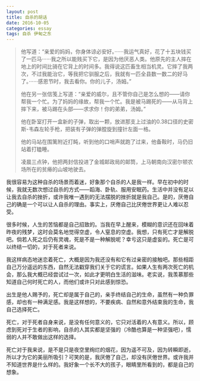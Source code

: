 ```yaml
---
layout: post
title: 自杀的胡话
date: 2016-10-05
categories: essay
tags: 自杀 伊甸之东
---
```


> 他写道：“亲爱的妈妈，你身体谅必安好。······我运气真好，花了十五块钱买了一匹马······我之所以能贱买下它，是因为他厌恶人类。他原先的主人摔在地上的时间比骑在它背上的时间多。我得说这匹畜生相当机灵。它摔了我两次，不过我能治它，等我把它驯服之后，我就有一匹全县数一数二的好马了。······感恩节时，我去看你。你的儿子，汤姆。”
> 
> 他在另一张信笺上写道：“亲爱的威尔，且不管你自己是怎么想的——请你帮我一个忙。为了妈妈的缘故，帮我一个忙。我是被马踢死的——从马背上摔下来，被马踢在头部——求求你！你的弟弟，汤姆。”
> 
> 他在卧室打开一盒新的子弹，取出一颗，放进那支上过油的0.38口径的史密斯-韦森左轮手枪，把装有子弹的弹膛旋到撞针左面一格。
> 
> 他的马站在围篱附近打盹，听到他的口哨声就跑了过来，他备鞍时，马仍旧站着打瞌睡。
> 
> 凌晨三点钟，他把两封信投进了金城邮政局的邮筒，上马朝南向汉密尔顿农场所在的贫瘠的山坡地驶去。

我很容易为这种自杀的场景而着迷，好象那个自杀的人是我一样。早在初中的时候，我就无数次想过自杀的方式——蹈海、卧轨、服用安眠药。生活中并没有足以让我去自杀的挫折，或许我唯一遇到的无法摆脱的挫折就是我自己。是的，厌倦自己的确是一个可以让人自杀的理由。事实上，厌倦自己比厌倦世界更让人难以忍受。

很多时候，人生的苦恼都是自己招致的。当我在早上醒来，模糊的意识还在回味着昨夜的残梦，这时会莫名地觉得空虚，令人窒息的空虚。我想，只有死亡才是解脱吧。倘若人死之后仍有灵魂，死是不是一种解脱呢？幸亏这只是虚妄的。死亡是可以终结一切的，对于死者来说。

我这样病态地迷恋着死亡，大概是因为我还没有和它有过亲密的接触吧。那些相距自己万分遥远的东西，自然无法戳穿我们关于它的谎言。如果人生有两次死亡的机会，那么我大概已经尝试过一次，如此才更明白生活的滋味。老实说，我羡慕那些知道自己何时死亡的人，而他们或许只对此感到惊恐。

出生是他人赐予的，死亡却是属于自己的，亲手终结自己的生命，虽然有一种负罪感，却也有一种满足感。我是这样想的，不要疾病、自然和意外结束我的生命，我自己选择死亡。

死亡，对于死者自身来说，是没有任何意义的，它只对活着的人有意义。所以，顾虑到死对于生者的影响，自杀的人其实都是坚强的（冷酷也算是一种坚强吧），懦弱的人并不敢做出这样的选择。

死亡对于我来说，是不是只是夜空里绚烂的烟花，因为遥不可及，因为转瞬即逝，所以才为它的美丽所吸引？可笑的是，我厌倦了自己，却没有厌倦世界。或许我并不知道世界是什么样的。我好象一个长不大的孩子，眼睛里所看到的，都是自己的想象。
